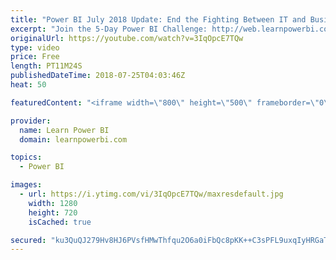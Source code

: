 ```yaml
---
title: "Power BI July 2018 Update: End the Fighting Between IT and Business! (Composite Models are Here)"
excerpt: "Join the 5-Day Power BI Challenge: http://web.learnpowerbi.com/challenge  Watch the Complete July Update Video: https://youtu.be/Mtig3rmIUe0  FREE Power BI Step-by-Step Tutorial http://www.learnpowerbi.com/bonus 👉 Download Lesson PBIX Files at http://www.learnpowerbi.com/bonus-download ✅ Subscribe to"
originalUrl: https://youtube.com/watch?v=3IqOpcE7TQw
type: video
price: Free
length: PT11M24S
publishedDateTime: 2018-07-25T04:03:46Z
heat: 50

featuredContent: "<iframe width=\"800\" height=\"500\" frameborder=\"0\" src=\"https://www.youtube.com/embed/3IqOpcE7TQw\" allow=\"accelerometer; autoplay; encrypted-media; gyroscope; picture-in-picture\" allowfullscreen></iframe>"

provider:
  name: Learn Power BI
  domain: learnpowerbi.com

topics:
  - Power BI

images:
  - url: https://i.ytimg.com/vi/3IqOpcE7TQw/maxresdefault.jpg
    width: 1280
    height: 720
    isCached: true

secured: "ku3QuQJ279Hv8HJ6PVsfHMwThfqu2O6a0iFbQc8pKK++C3sPFL9uxqIyHRGaTLRpOnsul29MzO97DZ+rvz9MSA9Z2jA++Y+8J9VnnMEr/bD+tMdoFpW5OMAH1jgLEtp4T9uIaNgoOir2ksRr1hmHi7N4YZ7vH6W9KJ2qGfLZHH34bHBH3N393t6a/xASHRH34B1cpe20kTB32p+rZKb3xxeMalb33vcnegpE/1nkVb52kF34TCx+3Q7zuF3Kp2ieDYRFr83bWJrTSruURYKdypAe3O3NRq9c+RGfF1dlBvYvIUuuenB/CfuBrHEl2LO3N2r05/hivdQ4wyCOycHA0xZkq/HN2LRagL1QzRcar0b8gCVasdV93zeuTggS4nIPxnc008LpYRpxVjHo4HDk9oZ5yjvCi+nXwKa2OJDEk5I=;902mgt7BXgqYeJ4X252/Ig=="
---
```


